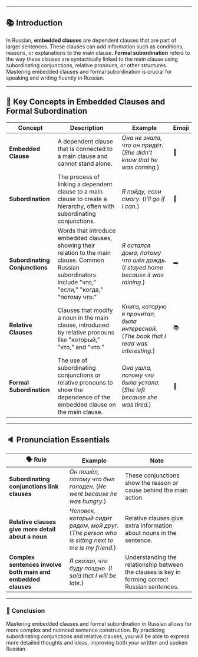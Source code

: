 

---

## 📚 **Introduction**

In Russian, **embedded clauses** are dependent clauses that are part of larger sentences. These clauses can add information such as conditions, reasons, or explanations to the main clause. **Formal subordination** refers to the way these clauses are syntactically linked to the main clause using subordinating conjunctions, relative pronouns, or other structures. Mastering embedded clauses and formal subordination is crucial for speaking and writing fluently in Russian.

---

## 🔑 **Key Concepts in Embedded Clauses and Formal Subordination**

|**Concept**|**Description**|**Example**|**Emoji**|
|---|---|---|---|
|**Embedded Clause**|A dependent clause that is connected to a main clause and cannot stand alone.|_Она не знала, что он придёт._ (_She didn’t know that he was coming._)|🔗|
|**Subordination**|The process of linking a dependent clause to a main clause to create a hierarchy, often with subordinating conjunctions.|_Я пойду, если смогу._ (_I’ll go if I can._)|🔻|
|**Subordinating Conjunctions**|Words that introduce embedded clauses, showing their relation to the main clause. Common Russian subordinators include "что," "если," "когда," "потому что."|_Я остался дома, потому что шёл дождь._ (_I stayed home because it was raining._)|➡️|
|**Relative Clauses**|Clauses that modify a noun in the main clause, introduced by relative pronouns like "который," "кто," and "что."|_Книга, которую я прочитал, была интересной._ (_The book that I read was interesting._)|📚|
|**Formal Subordination**|The use of subordinating conjunctions or relative pronouns to show the dependence of the embedded clause on the main clause.|_Она ушла, потому что была устала._ (_She left because she was tired._)|🔗|

---

## 🔈 **Pronunciation Essentials**

|🗣️ Rule|Example|Note|
|---|---|---|
|**Subordinating conjunctions link clauses**|_Он пошёл, потому что был голоден._ (_He went because he was hungry._)|These conjunctions show the reason or cause behind the main action.|
|**Relative clauses give more detail about a noun**|_Человек, который сидит рядом, мой друг._ (_The person who is sitting next to me is my friend._)|Relative clauses give extra information about nouns in the sentence.|
|**Complex sentences involve both main and embedded clauses**|_Я сказал, что буду поздно._ (_I said that I will be late._)|Understanding the relationship between the clauses is key in forming correct Russian sentences.|

---

### 🎯 **Conclusion**

Mastering embedded clauses and formal subordination in Russian allows for more complex and nuanced sentence construction. By practicing subordinating conjunctions and relative clauses, you will be able to express more detailed thoughts and ideas, improving both your written and spoken Russian.